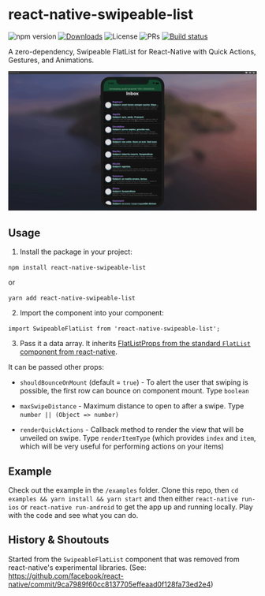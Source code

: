 # react-native-swipeable-list

![npm version](https://img.shields.io/npm/v/react-native-swipeable-list?color=brightgreen)
[![Downloads](https://img.shields.io/npm/dm/react-native-swipeable-list.svg?sanitize=true)](https://npmcharts.com/compare/react-native-swipeable-list?minimal=true)
![License](https://img.shields.io/npm/l/react-native-swipeable-list?color=brightgreen)
![PRs](https://img.shields.io/badge/PRs-welcome-brightgreen.svg)
[![Build status](https://build.appcenter.ms/v0.1/apps/13534511-14df-4ea0-b460-22eb6d84e8fe/branches/main/badge)](https://appcenter.ms)

A zero-dependency, Swipeable FlatList for React-Native with Quick Actions, Gestures, and Animations.

![animated screenshot of a swipeable flatlist email inbox mockup using react-native-swipeable-list](images/react-native-swipeable-list-demo2.gif)

## Usage

1. Install the package in your project:

`npm install react-native-swipeable-list`

or

`yarn add react-native-swipeable-list`

2. Import the component into your component:

`import SwipeableFlatList from 'react-native-swipeable-list';`

3. Pass it a data array. It inherits [FlatListProps from the standard `FlatList` component from react-native](https://facebook.github.io/react-native/docs/flatlist).

It can be passed other props:

- `shouldBounceOnMount` (default = `true`) - To alert the user that swiping is possible, the first row can bounce on component mount. Type `boolean`

- `maxSwipeDistance` - Maximum distance to open to after a swipe. Type `number || (Object => number)`

- `renderQuickActions` - Callback method to render the view that will be unveiled on swipe. Type `renderItemType` (which provides `index` and  `item`, which will be very useful for performing actions on your items)

## Example

Check out the example in the `/examples` folder. Clone this repo, then `cd examples && yarn install && yarn start` and then either  `react-native run-ios` or `react-native run-android` to get the app up and running locally. Play with the code and see what you can do.

## History & Shoutouts

Started from the `SwipeableFlatList` component that was removed from react-native's experimental libraries. (See: <https://github.com/facebook/react-native/commit/9ca7989f60cc8137705effeaad0f128fa73ed2e4>)
